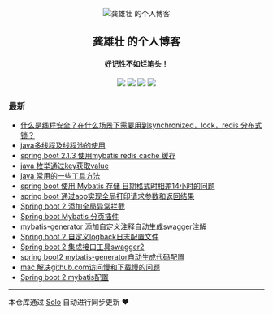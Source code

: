 <p align="center"><img alt="龚雄壮 的个人博客" src="https://static.b3log.org/images/brand/solo-32.png"></p><h2 align="center">
龚雄壮 的个人博客
</h2>

<h4 align="center">好记性不如烂笔头！</h4>
<p align="center"><a title="龚雄壮 的个人博客" target="_blank" href="https://github.com/gongxiongzhuang/solo-blog"><img src="https://img.shields.io/github/last-commit/gongxiongzhuang/solo-blog.svg?style=flat-square&color=FF9900"></a>
<a title="GitHub repo size in bytes" target="_blank" href="https://github.com/gongxiongzhuang/solo-blog"><img src="https://img.shields.io/github/repo-size/gongxiongzhuang/solo-blog.svg?style=flat-square"></a>
<a title="Solo Version" target="_blank" href="https://github.com/b3log/solo/releases"><img src="https://img.shields.io/badge/solo-3.6.3-f1e05a.svg?style=flat-square&color=blueviolet"></a>
<a title="Hits" target="_blank" href="https://github.com/b3log/hits"><img src="https://hits.b3log.org/gongxiongzhuang/solo-blog.svg"></a></p>

### 最新

* [什么是线程安全？在什么场景下需要用到synchronized，lock，redis 分布式锁？](http://www.laog.net/articles/2019/05/29/1559130598031.html)
* [java多线程及线程池的使用](http://www.laog.net/articles/2019/05/10/1557481138414.html)
* [spring boot 2.1.3 使用mybatis redis cache 缓存](http://www.laog.net/articles/2019/03/28/1553769026833.html)
* [java 枚举通过key获取value](http://www.laog.net/articles/2019/03/25/1553486602371.html)
* [java 常用的一些工具方法](http://www.laog.net/articles/2019/03/14/1552567750854.html)
* [spring boot 使用 Mybatis 存储 日期格式时相差14小时的问题](http://www.laog.net/articles/2019/03/06/1551871080730.html)
* [spring boot 通过aop实现全局打印请求参数和返回结果](http://www.laog.net/articles/2019/02/26/1551161895369.html)
* [Spring boot 2 添加全局异常拦截](http://www.laog.net/articles/2019/02/26/1551150709612.html)
* [Spring boot Mybatis 分页插件](http://www.laog.net/articles/2019/02/26/1551149457913.html)
* [mybatis-generator 添加自定义注释自动生成swagger注解](http://www.laog.net/articles/2019/02/26/1551146043144.html)
* [Spring boot 2 自定义logback日志配置文件](http://www.laog.net/logback)
* [Spring boot 2 集成接口工具swagger2](http://www.laog.net/swagger2)
* [spring boot2 mybatis-generator自动生成代码配置](http://www.laog.net/articles/2019/02/21/1550715917045.html)
* [mac 解决github.com访问慢和下载慢的问题](http://www.laog.net/articles/2019/02/21/1550680868734.html)
* [Spring boot 2 mybatis配置](http://www.laog.net/mybatis)



---

本仓库通过 [Solo](https://github.com/b3log/solo) 自动进行同步更新 ❤️ 